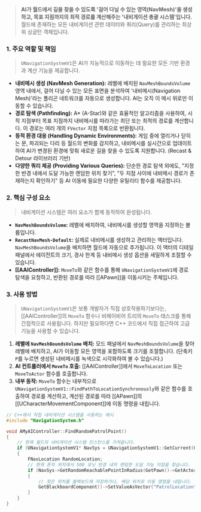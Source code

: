 > **AI가 월드에서 길을 찾을 수 있도록 '걸어 다닐 수 있는 영역(NavMesh)'을 생성하고, 목표 지점까지의 최적 경로를 계산해주는 '내비게이션 총괄 시스템'입니다.** 월드에 존재하는 모든 내비게이션 관련 데이터와 쿼리(Query)를 관리하는 최상위 싱글턴 객체입니다.

### **1. 주요 역할 및 책임**
> `UNavigationSystemV1`은 AI가 지능적으로 이동하는 데 필요한 모든 기반 환경과 계산 기능을 제공합니다.
* **내비메시 생성 (NavMesh Generation):**
    레벨에 배치된 `NavMeshBoundsVolume` 영역 내에서, 걸어 다닐 수 있는 모든 표면을 분석하여 '내비메시(Navigation Mesh)'라는 폴리곤 네트워크를 자동으로 생성합니다. AI는 오직 이 메시 위로만 이동할 수 있습니다.
* **경로 탐색 (Pathfinding):**
    A* (A-Star)와 같은 효율적인 알고리즘을 사용하여, 시작 지점부터 목표 지점까지 내비메시를 따라가는 최단 또는 최적의 경로를 계산합니다. 이 경로는 여러 개의 `FVector` 지점 목록으로 반환됩니다.
* **동적 환경 대응 (Handling Dynamic Environments):**
    게임 중에 열리거나 닫히는 문, 파괴되는 다리 등 월드의 변화를 감지하고, 내비메시를 실시간으로 업데이트하여 AI가 변경된 환경에 맞춰 새로운 길을 찾을 수 있도록 지원합니다. (Recast & Detour 라이브러리 기반)
* **다양한 쿼리 제공 (Providing Various Queries):**
    단순한 경로 탐색 외에도, "지정한 반경 내에서 도달 가능한 랜덤한 위치 찾기", "두 지점 사이에 내비메시 경로가 존재하는지 확인하기" 등 AI 이동에 필요한 다양한 유틸리티 함수를 제공합니다.

### **2. 핵심 구성 요소**
> 내비게이션 시스템은 여러 요소가 함께 동작하여 완성됩니다.
* **`NavMeshBoundsVolume`:**
    레벨에 배치하여, 내비메시를 생성할 영역을 지정하는 볼륨입니다.
* **`RecastNavMesh-Default`:**
    실제로 내비메시를 생성하고 관리하는 액터입니다. `NavMeshBoundsVolume`을 배치하면 월드에 자동으로 추가됩니다. 이 액터의 디테일 패널에서 에이전트의 크기, 경사 한계 등 내비메시 생성 옵션을 세밀하게 조절할 수 있습니다.
* **[[AAIController]]:**
    `MoveTo`와 같은 함수를 통해 `UNavigationSystemV1`에 경로 탐색을 요청하고, 반환된 경로를 따라 [[APawn]]을 이동시키는 주체입니다.

### **3. 사용 방법**
> `UNavigationSystemV1`은 보통 개발자가 직접 상호작용하기보다는, [[AAIController]]의 `MoveTo` 함수나 비헤이비어 트리의 `MoveTo` 태스크를 통해 간접적으로 사용됩니다. 하지만 필요하다면 C++ 코드에서 직접 접근하여 고급 기능을 사용할 수 있습니다.

1.  **레벨에 `NavMeshBoundsVolume` 배치:** 모드 패널에서 `NavMeshBoundsVolume`을 찾아 레벨에 배치하고, AI가 이동할 모든 영역을 포함하도록 크기를 조절합니다. (단축키 `P`를 누르면 생성된 내비메시를 녹색으로 시각화하여 볼 수 있습니다.)
2.  **AI 컨트롤러에서 `MoveTo` 호출:** [[AAIController]]에서 `MoveToLocation` 또는 `MoveToActor` 함수를 호출합니다.
3.  **내부 동작:** `MoveTo` 함수는 내부적으로 `UNavigationSystemV1::FindPathToLocationSynchronously`와 같은 함수를 호출하여 경로를 계산하고, 계산된 경로를 따라 [[APawn]]의 [[UCharacterMovementComponent]]에 이동 명령을 내립니다.

```cpp
// C++에서 직접 내비게이션 시스템을 사용하는 예시
#include "NavigationSystem.h"

void AMyAIController::FindRandomPatrolPoint()
{
    // 현재 월드의 내비게이션 시스템 인스턴스를 가져옵니다.
    if (UNavigationSystemV1* NavSys = UNavigationSystemV1::GetCurrent(GetWorld()))
    {
        FNavLocation RandomLocation;
        // 현재 폰의 위치에서 500 유닛 반경 내의 랜덤한 도달 가능 지점을 찾습니다.
        if (NavSys->GetRandomReachablePointInRadius(GetPawn()->GetActorLocation(), 500.0f, RandomLocation))
        {
            // 찾은 위치를 블랙보드에 저장하거나, 해당 위치로 이동 명령을 내립니다.
            GetBlackboardComponent()->SetValueAsVector("PatrolLocation", RandomLocation.Location);
        }
    }
}
```
